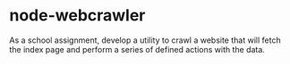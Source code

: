 # node-webcrawler
As a school assignment, develop a utility to crawl a website that will fetch the index page and perform a series of defined actions with the data.
